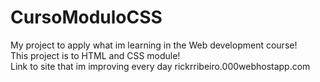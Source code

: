 # CursoModuloCSS
My project to apply what im learning in the Web development course! <br/>
This project is to HTML and CSS module! <br/>
Link to site that im improving every day rickrribeiro.000webhostapp.com 
